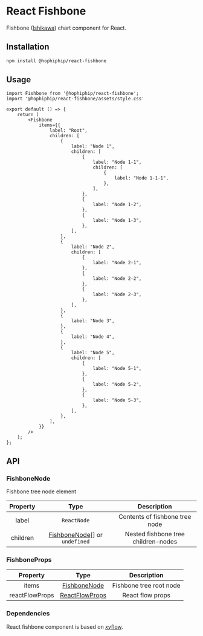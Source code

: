 # React Fishbone

Fishbone ([Ishikawa](https://en.wikipedia.org/wiki/Ishikawa_diagram)) chart component for React.

## Installation

```bash
npm install @hophiphip/react-fishbone
```

## Usage

```tsx
import Fishbone from '@hophiphip/react-fishbone';
import '@hophiphip/react-fishbone/assets/style.css'

export default () => {
    return (
        <Fishbone
			items={{
				label: "Root",
				children: [
					{
						label: "Node 1",
						children: [
							{
								label: "Node 1-1",
								children: [
									{
										label: "Node 1-1-1",
									},
								],
							},
							{
								label: "Node 1-2",
							},
							{
								label: "Node 1-3",
							},
						],
					},
					{
						label: "Node 2",
						children: [
							{
								label: "Node 2-1",
							},
							{
								label: "Node 2-2",
							},
							{
								label: "Node 2-3",
							},
						],
					},
					{
						label: "Node 3",
					},
					{
						label: "Node 4",
					},
					{
						label: "Node 5",
						children: [
							{
								label: "Node 5-1",
							},
							{
								label: "Node 5-2",
							},
							{
								label: "Node 5-3",
							},
						],
					},
				],
			}}
		/>
    );
};
```

## API

### FishboneNode

Fishbone tree node element

| Property | Type | Description |
|:--------:|:-----------------------------:|:----------------------------------------------------:|
| label    | `ReactNode`                   | Contents of fishbone tree node                       |
| children | [FishboneNode](#fishbonenode)[] or `undefined` | Nested fishbone tree children-nodes                  |

### FishboneProps

| Property       | Type           | Description             |
|:--------------:|:--------------:|:-----------------------:|
| items          | [FishboneNode](#fishbonenode)   | Fishbone tree root node |
| reactFlowProps | [ReactFlowProps](https://reactflow.dev/api-reference/react-flow#common-props) | React flow props        |

### Dependencies

React fishbone component is based on [xyflow](https://github.com/xyflow/xyflow/tree/main).

